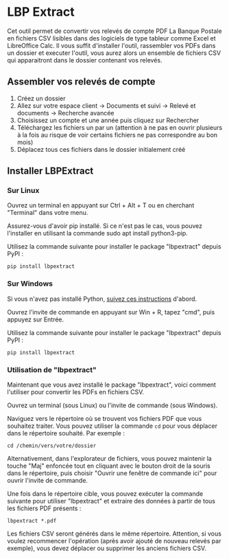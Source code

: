 # LBP Extract

Cet outil permet de convertir vos relevés de compte PDF La Banque Postale en fichiers CSV lisibles dans des logiciels de type tableur comme Excel et LibreOffice Calc.
Il vous suffit d'installer l'outil, rassembler vos PDFs dans un dossier et executer l'outil, vous aurez alors un ensemble de fichiers CSV qui apparaitront dans le dossier contenant vos relevés. 

## Assembler vos relevés de compte

 1. Créez un dossier
 2. Allez sur votre espace client -> Documents et suivi -> Relevé et documents -> Recherche avancée
 3. Choisissez un compte et une année puis cliquez sur Rechercher
 4. Téléchargez les fichiers un par un (attention à ne pas en ouvrir plusieurs à la fois au risque de voir certains fichiers ne pas correspondre au bon mois)
 5. Déplacez tous ces fichiers dans le dossier initialement créé

## Installer LBPExtract

### Sur Linux

Ouvrez un terminal en appuyant sur Ctrl + Alt + T ou en cherchant "Terminal" dans votre menu.

Assurez-vous d'avoir pip installé. Si ce n'est pas le cas, vous pouvez l'installer en utilisant la commande sudo apt install python3-pip.

Utilisez la commande suivante pour installer le package "lbpextract" depuis PyPI :

```
pip install lbpextract
```

### Sur Windows

Si vous n'avez pas installé Python, [suivez ces instructions](python-on-windows.md) d'abord.

Ouvrez l'invite de commande en appuyant sur Win + R, tapez "cmd", puis appuyez sur Entrée.

Utilisez la commande suivante pour installer le package "lbpextract" depuis PyPI :

```
pip install lbpextract
```

### Utilisation de "lbpextract"

Maintenant que vous avez installé le package "lbpextract", voici comment l'utiliser pour convertir les PDFs en fichiers CSV.

Ouvrez un terminal (sous Linux) ou l'invite de commande (sous Windows).

Naviguez vers le répertoire où se trouvent vos fichiers PDF que vous souhaitez traiter. Vous pouvez utiliser la commande `cd` pour vous déplacer dans le répertoire souhaité. Par exemple :

```
cd /chemin/vers/votre/dossier
```

Alternativement, dans l'explorateur de fichiers, vous pouvez maintenir la touche "Maj" enfoncée tout en cliquant avec le bouton droit de la souris dans le répertoire, puis choisir "Ouvrir une fenêtre de commande ici" pour ouvrir l'invite de commande.

Une fois dans le répertoire cible, vous pouvez exécuter la commande suivante pour utiliser "lbpextract" et extraire des données à partir de tous les fichiers PDF présents :

```
lbpextract *.pdf
```

Les fichiers CSV seront générés dans le même répertoire. Attention, si vous voulez recommencer l'opération (après avoir ajouté de nouveau relevés par exemple), vous devez déplacer ou supprimer les anciens fichiers CSV.
